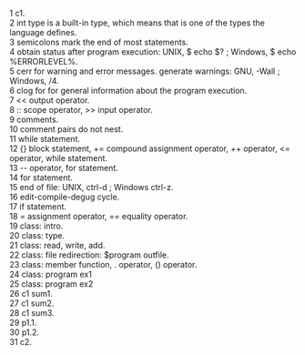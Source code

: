1 c1.  
2 int type is a built-in type, which means that is one of the types the language defines.  
3 semicolons mark the end of most statements.  
4 obtain status after program execution: UNIX, $ echo $? ; Windows, $ echo %ERRORLEVEL%.  
5 cerr for warning and error messages. generate warnings: GNU, -Wall ; Windows, /4.  
6 clog for for general information about the program execution.  
7 << output operator.  
8 :: scope operator, >> input operator.  
9 comments.  
10 comment pairs do not nest.  
11 while statement.  
12 {} block statement, += compound assignment operator, ++ operator, <= operator, while statement.  
13 -- operator, for statement.  
14 for statement.  
15 end of file: UNIX, ctrl-d ; Windows ctrl-z.  
16 edit-compile-degug cycle.  
17 if statement.  
18 = assignment operator, == equality operator.  
19 class: intro.  
20 class: type.  
21 class: read, write, add.  
22 class: file redirection: $program <infile >outfile.  
23 class: member function, . operator, () operator.  
24 class: program ex1  
25 class: program ex2  
26 c1 sum1.  
27 c1 sum2.  
28 c1 sum3.  
29 p1.1.  
30 p1.2.  
31 c2.  
